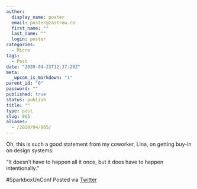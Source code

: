 ```yaml
---
author:
  display_name: poster
  email: poster@zastrow.co
  first_name: ""
  last_name: ""
  login: poster
categories:
  - Micro
tags:
  - Post
date: "2020-04-23T12:37:20Z"
meta:
  _wpcom_is_markdown: "1"
parent_id: "0"
password: ""
published: true
status: publish
title: ""
type: post
slug: 865
aliases:
  - /2020/04/865/
---
```

<p>Oh, this is such a good statement from my coworker, Lina, on getting buy-in on design systems:</p>
<p>“It doesn’t have to happen all it once, but it does have to happen intentionally.”</p>
<p>&#35;SparkboxUnConf Posted via <a href="http://twitter.com/zastrow/status/1253360876159148032">Twitter</a></p>
